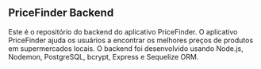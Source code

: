 ## PriceFinder Backend
Este é o repositório do backend do aplicativo PriceFinder. O aplicativo PriceFinder ajuda os usuários a encontrar os melhores preços de produtos em supermercados locais. O backend foi desenvolvido usando Node.js, Nodemon, PostgreSQL, bcrypt, Express e Sequelize ORM.
